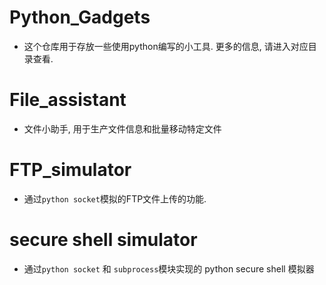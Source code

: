 # Python_Gadgets
* 这个仓库用于存放一些使用python编写的小工具. 更多的信息, 请进入对应目录查看.
 
# File_assistant
* 文件小助手, 用于生产文件信息和批量移动特定文件

# FTP_simulator 
* 通过```python socket```模拟的FTP文件上传的功能.

# secure shell simulator
* 通过```python socket``` 和 ```subprocess```模块实现的 python secure shell 模拟器

